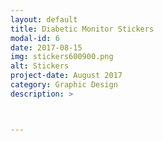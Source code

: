 ```yaml
---
layout: default
title: Diabetic Monitor Stickers
modal-id: 6
date: 2017-08-15
img: stickers600900.png
alt: Stickers
project-date: August 2017
category: Graphic Design
description: >



---
```

